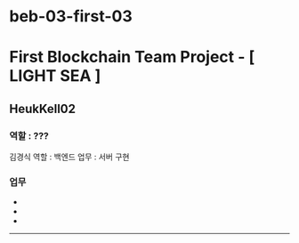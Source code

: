 # beb-03-first-03

# First Blockchain Team Project - [ LIGHT SEA ]

## HeukKell02

### 역할 : ???

김경식
역할 : 백엔드
업무 : 서버 구현

### 업무

-
-
-

---
